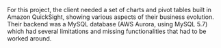 For this project, the client needed a set of charts and pivot tables built in Amazon QuickSight, showing various aspects of their business evolution.
Their backend was a MySQL database (AWS Aurora, using MySQL 5.7) which had several limitations and missing functionalities that had to be worked around.